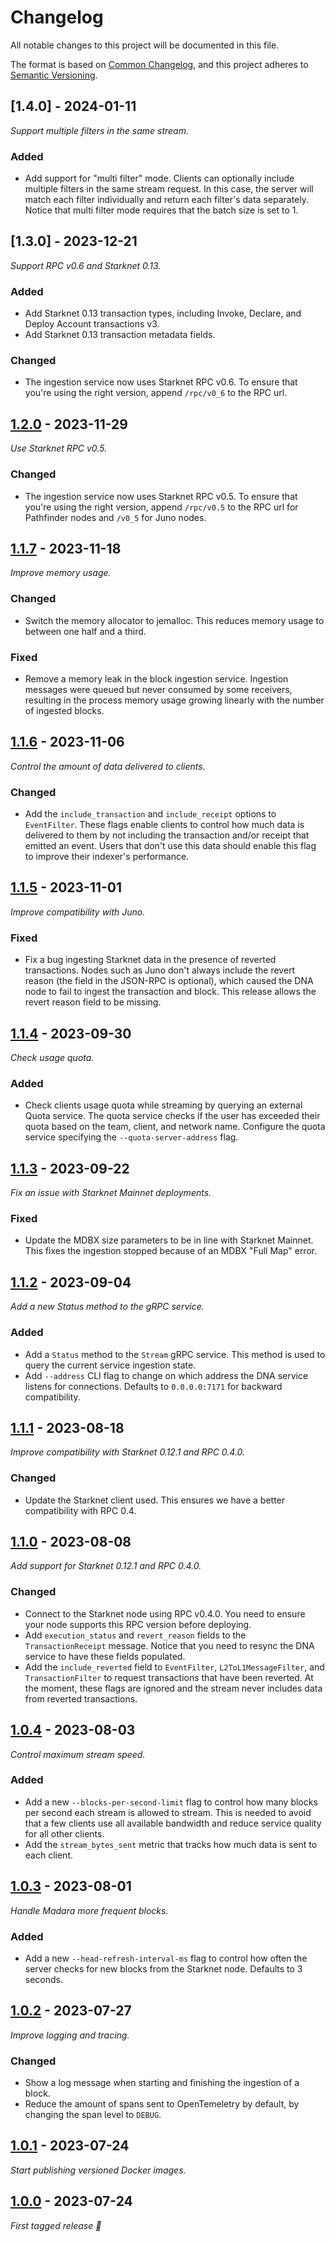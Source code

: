 # Changelog

All notable changes to this project will be documented in this file.

The format is based on [Common Changelog](https://common-changelog.org/), and
this project adheres to
[Semantic Versioning](https://semver.org/spec/v2.0.0.html).

## [1.4.0] - 2024-01-11

_Support multiple filters in the same stream._

### Added

-   Add support for "multi filter" mode. Clients can optionally include multiple filters in the same stream request. In this case, the server will match each filter individually and return each filter's data separately. Notice that multi filter mode requires that the batch size is set to 1.

## [1.3.0] - 2023-12-21

_Support RPC v0.6 and Starknet 0.13._

### Added

-   Add Starknet 0.13 transaction types, including Invoke, Declare, and Deploy Account transactions v3.
-   Add Starknet 0.13 transaction metadata fields.

### Changed

-   The ingestion service now uses Starknet RPC v0.6. To ensure that you're using
    the right version, append `/rpc/v0_6` to the RPC url.

## [1.2.0] - 2023-11-29

_Use Starknet RPC v0.5._

### Changed

-   The ingestion service now uses Starknet RPC v0.5. To ensure that you're using
    the right version, append `/rpc/v0.5` to the RPC url for Pathfinder nodes and
    `/v0_5` for Juno nodes.

## [1.1.7] - 2023-11-18

_Improve memory usage._

### Changed

-   Switch the memory allocator to jemalloc. This reduces memory usage to
    between one half and a third.

### Fixed

-   Remove a memory leak in the block ingestion service. Ingestion messages were
    queued but never consumed by some receivers, resulting in the process memory
    usage growing linearly with the number of ingested blocks.

## [1.1.6] - 2023-11-06

_Control the amount of data delivered to clients._

### Changed

-   Add the `include_transaction` and `include_receipt` options to
    `EventFilter`. These flags enable clients to control how much data is
    delivered to them by not including the transaction and/or receipt that
    emitted an event. Users that don't use this data should enable this flag
    to improve their indexer's performance.

## [1.1.5] - 2023-11-01

_Improve compatibility with Juno._

### Fixed

-   Fix a bug ingesting Starknet data in the presence of reverted transactions.
    Nodes such as Juno don't always include the revert reason (the field in the
    JSON-RPC is optional), which caused the DNA node to fail to ingest the
    transaction and block. This release allows the revert reason field to be
    missing.

## [1.1.4] - 2023-09-30

_Check usage quota._

### Added

-   Check clients usage quota while streaming by querying an external Quota
    service. The quota service checks if the user has exceeded their quota
    based on the team, client, and network name. Configure the quota service
    specifying the `--quota-server-address` flag.

## [1.1.3] - 2023-09-22

_Fix an issue with Starknet Mainnet deployments._

### Fixed

-   Update the MDBX size parameters to be in line with Starknet Mainnet. This
    fixes the ingestion stopped because of an MDBX "Full Map" error.

## [1.1.2] - 2023-09-04

_Add a new Status method to the gRPC service._

### Added

-   Add a `Status` method to the `Stream` gRPC service. This method is used to
    query the current service ingestion state.
-   Add `--address` CLI flag to change on which address the DNA service listens
    for connections. Defaults to `0.0.0.0:7171` for backward compatibility.

## [1.1.1] - 2023-08-18

_Improve compatibility with Starknet 0.12.1 and RPC 0.4.0._

### Changed

-   Update the Starknet client used. This ensures we have a better compatibility
    with RPC 0.4.

## [1.1.0] - 2023-08-08

_Add support for Starknet 0.12.1 and RPC 0.4.0._

### Changed

-   Connect to the Starknet node using RPC v0.4.0. You need to ensure your node
    supports this RPC version before deploying.
-   Add `execution_status` and `revert_reason` fields to the
    `TransactionReceipt` message. Notice that you need to resync the DNA service
    to have these fields populated.
-   Add the `include_reverted` field to `EventFilter`, `L2ToL1MessageFilter`,
    and `TransactionFilter` to request transactions that have been reverted.
    At the moment, these flags are ignored and the stream never includes data
    from reverted transactions.

## [1.0.4] - 2023-08-03

_Control maximum stream speed._

### Added

-   Add a new `--blocks-per-second-limit` flag to control how many blocks per
    second each stream is allowed to stream.
    This is needed to avoid that a few clients use all available bandwidth and
    reduce service quality for all other clients.
-   Add the `stream_bytes_sent` metric that tracks how much data is sent to each
    client.

## [1.0.3] - 2023-08-01

_Handle Madara more frequent blocks._

### Added

-   Add a new `--head-refresh-interval-ms` flag to control how often the server
    checks for new blocks from the Starknet node. Defaults to 3 seconds.

## [1.0.2] - 2023-07-27

_Improve logging and tracing._

### Changed

-   Show a log message when starting and finishing the ingestion of a block.
-   Reduce the amount of spans sent to OpenTemeletry by default, by changing the
    span level to `DEBUG`.

## [1.0.1] - 2023-07-24

_Start publishing versioned Docker images._

## [1.0.0] - 2023-07-24

_First tagged release 🎉_

[1.2.0]: https://github.com/apibara/dna/releases/tag/starknet/v1.2.0
[1.1.7]: https://github.com/apibara/dna/releases/tag/starknet/v1.1.7
[1.1.6]: https://github.com/apibara/dna/releases/tag/starknet/v1.1.6
[1.1.5]: https://github.com/apibara/dna/releases/tag/starknet/v1.1.5
[1.1.4]: https://github.com/apibara/dna/releases/tag/starknet/v1.1.4
[1.1.3]: https://github.com/apibara/dna/releases/tag/starknet/v1.1.3
[1.1.2]: https://github.com/apibara/dna/releases/tag/starknet/v1.1.2
[1.1.1]: https://github.com/apibara/dna/releases/tag/starknet/v1.1.1
[1.1.0]: https://github.com/apibara/dna/releases/tag/starknet/v1.1.0
[1.0.4]: https://github.com/apibara/dna/releases/tag/starknet/v1.0.4
[1.0.3]: https://github.com/apibara/dna/releases/tag/starknet/v1.0.3
[1.0.2]: https://github.com/apibara/dna/releases/tag/starknet/v1.0.2
[1.0.1]: https://github.com/apibara/dna/releases/tag/starknet/v1.0.1
[1.0.0]: https://github.com/apibara/dna/releases/tag/starknet/v1.0.0
